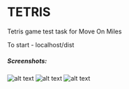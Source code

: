 # TETRIS

Tetris game test task for Move On Miles

To start - localhost/dist

##### Screenshots:
![alt text](https://github.com/MASTER-SHAKE/testwork_tetris/screenshots/start.png "TETRIS Start")
![alt text](https://github.com/MASTER-SHAKE/testwork_tetris/screenshots/pause.png "TETRIS Pause")
![alt text](https://github.com/MASTER-SHAKE/testwork_tetris/screenshots/gameplay.png "TETRIS Gameplay")